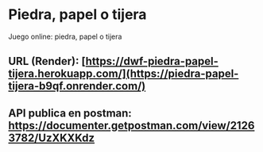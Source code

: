 # Piedra, papel o tijera
Juego online: piedra, papel o tijera
## URL (Render): [https://dwf-piedra-papel-tijera.herokuapp.com/](https://piedra-papel-tijera-b9qf.onrender.com/)
## API publica en postman: https://documenter.getpostman.com/view/21263782/UzXKXKdz
